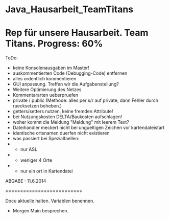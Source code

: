 Java_Hausarbeit_TeamTitans
==========================
Rep für unsere Hausarbeit.
Team Titans.
Progress: 60%
==========================
ToDo:

- keine Konsolenausgaben im Master! 
- auskommentierten Code (Debugging-Code) entfernen
- alles ordentlich kommentieren
- GUI anpassung. Treffen wir die Aufgabenstellung?
- Weitere Optimierung des Netzes
- Kommentararten ueberpruefen
- private / public (Methode: alles per s/r auf private, dann Fehler durch ruecksetzen beheben.)
- getters/setters nutzen, keine fremden Attribute!
- bei Nutzungskosten DELTA/Baukosten aufschlagen!
- woher kommt die Meldung "Meldung" mit leerem Text?
- Dateihandler meckert nicht bei ungueltigen Zeichen  vor kartendateistart
- identische ortsnamen duerfen nicht existieren
- was passiert bei Spezialfaellen:
- - nur ASL
- - weniger 4 Orte
- - nur ein ort in Kartendatei
  
ABGABE : 11.6.2014

==========================

Docu aktuelle halten. Variablen benennen.

- Morgen Main besprechen.
